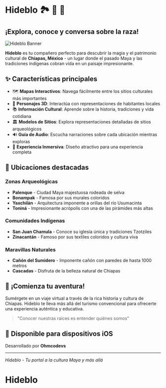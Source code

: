 # Hideblo 🏞️ 🗿 🧭

## ¡Explora, conoce y conversa sobre la raza! 

![Hideblo Banner](https://img.shields.io/badge/HIDEBLO-Chiapas%20Cultural%20Explorer-brightgreen)

**Hideblo** es tu compañero perfecto para descubrir la magia y el patrimonio cultural de **Chiapas, México** - un lugar donde el pasado Maya y las tradiciones indígenas cobran vida en un paisaje impresionante.

## ✨ Características principales

- 🗺️ **Mapas Interactivos**: Navega fácilmente entre los sitios culturales más importantes
- 👥 **Personajes 3D**: Interactúa con representaciones de habitantes locales
- 📚 **Información Cultural**: Aprende sobre la historia, tradiciones y vida cotidiana
- 🏛️ **Modelos de Sitios**: Explora representaciones detalladas de sitios arqueológicos
- 🔊 **Guía de Audio**: Escucha narraciones sobre cada ubicación mientras exploras
- 📱 **Experiencia Inmersiva**: Diseño atractivo para una experiencia completa

## 📍 Ubicaciones destacadas

### Zonas Arqueológicas
- **Palenque** - Ciudad Maya majestuosa rodeada de selva
- **Bonampak** - Famosa por sus murales coloridos
- **Yaxchilán** - Arquitectura imponente a orillas del río Usumacinta
- **Toniná** - Impresionante acrópolis con una de las pirámides más altas

### Comunidades Indígenas
- **San Juan Chamula** - Conoce su iglesia única y tradiciones Tzotziles
- **Zinacantán** - Famoso por sus textiles coloridos y cultura viva

### Maravillas Naturales
- **Cañón del Sumidero** - Imponente cañón con paredes de hasta 1000 metros
- **Cascadas** - Disfruta de la belleza natural de Chiapas

## 🚀 ¡Comienza tu aventura!

Sumérgete en un viaje virtual a través de la rica historia y cultura de Chiapas. Hideblo te lleva más allá del turismo convencional para ofrecerte una experiencia auténtica y educativa.

> "Conocer nuestras raíces es entender quiénes somos"

## 📲 Disponible para dispositivos iOS

Desarrollado por **Ohmcodevs**

---

*Hideblo - Tu portal a la cultura Maya y más allá*

# Hideblo